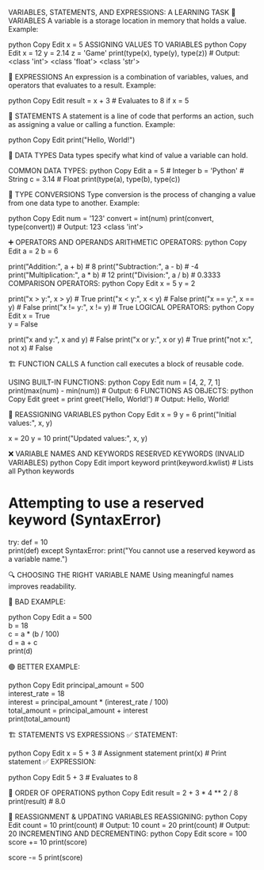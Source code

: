 VARIABLES, STATEMENTS, AND EXPRESSIONS: A LEARNING TASK
📝 VARIABLES
A variable is a storage location in memory that holds a value.
Example:

python
Copy
Edit
x = 5
ASSIGNING VALUES TO VARIABLES
python
Copy
Edit
x = 12
y = 2.14
z = 'Game'
print(type(x), type(y), type(z))  # Output: <class 'int'> <class 'float'> <class 'str'>

🧮 EXPRESSIONS
An expression is a combination of variables, values, and operators that evaluates to a result.
Example:

python
Copy
Edit
result = x + 3  # Evaluates to 8 if x = 5

📢 STATEMENTS
A statement is a line of code that performs an action, such as assigning a value or calling a function.
Example:

python
Copy
Edit
print("Hello, World!")

🔢 DATA TYPES
Data types specify what kind of value a variable can hold.

COMMON DATA TYPES:
python
Copy
Edit
a = 5         # Integer
b = 'Python'  # String
c = 3.14      # Float
print(type(a), type(b), type(c))

🔄 TYPE CONVERSIONS
Type conversion is the process of changing a value from one data type to another.
Example:

python
Copy
Edit
num = '123'
convert = int(num)
print(convert, type(convert))  # Output: 123 <class 'int'>

➕ OPERATORS AND OPERANDS
ARITHMETIC OPERATORS:
python
Copy
Edit
a = 2
b = 6

print("Addition:", a + b)          # 8
print("Subtraction:", a - b)       # -4
print("Multiplication:", a * b)    # 12
print("Division:", a / b)          # 0.3333
COMPARISON OPERATORS:
python
Copy
Edit
x = 5
y = 2

print("x > y:", x > y)   # True
print("x < y:", x < y)   # False
print("x == y:", x == y) # False
print("x != y:", x != y) # True
LOGICAL OPERATORS:
python
Copy
Edit
x = True  
y = False

print("x and y:", x and y)  # False
print("x or y:", x or y)    # True
print("not x:", not x)      # False

🏗 FUNCTION CALLS
A function call executes a block of reusable code.

USING BUILT-IN FUNCTIONS:
python
Copy
Edit
num = [4, 2, 7, 1]
print(max(num) - min(num))  # Output: 6
FUNCTIONS AS OBJECTS:
python
Copy
Edit
greet = print
greet('Hello, World!')  # Output: Hello, World!

🔄 REASSIGNING VARIABLES
python
Copy
Edit
x = 9
y = 6
print("Initial values:", x, y)

x = 20
y = 10
print("Updated values:", x, y)

❌ VARIABLE NAMES AND KEYWORDS
RESERVED KEYWORDS (INVALID VARIABLES)
python
Copy
Edit
import keyword
print(keyword.kwlist)  # Lists all Python keywords

# Attempting to use a reserved keyword (SyntaxError)
try:
    def = 10  
    print(def)
except SyntaxError:
    print("You cannot use a reserved keyword as a variable name.")

🔍 CHOOSING THE RIGHT VARIABLE NAME
Using meaningful names improves readability.


🔴 BAD EXAMPLE:

python
Copy
Edit
a = 500  
b = 18  
c = a * (b / 100)  
d = a + c  
print(d)  

🟢 BETTER EXAMPLE:

python
Copy
Edit
principal_amount = 500  
interest_rate = 18  
interest = principal_amount * (interest_rate / 100)  
total_amount = principal_amount + interest  
print(total_amount)  

🏗 STATEMENTS VS EXPRESSIONS
✅ STATEMENT:

python
Copy
Edit
x = 5 + 3  # Assignment statement
print(x)   # Print statement
✅ EXPRESSION:

python
Copy
Edit
5 + 3  # Evaluates to 8

🔢 ORDER OF OPERATIONS
python
Copy
Edit
result = 2 + 3 * 4 ** 2 / 8
print(result)  # 8.0

🔁 REASSIGNMENT & UPDATING VARIABLES
REASSIGNING:
python
Copy
Edit
count = 10
print(count)  # Output: 10
count = 20
print(count)  # Output: 20
INCREMENTING AND DECREMENTING:
python
Copy
Edit
score = 100
score += 10
print(score)

score -= 5
print(score)  
